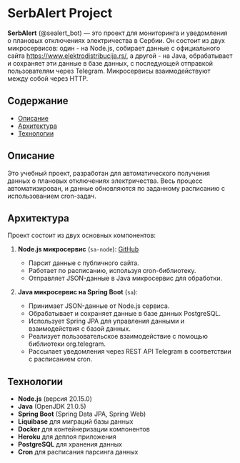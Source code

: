 # SerbAlert Project

**SerbAlert** (@sealert_bot) — это проект для мониторинга и уведомления о плановых отключениях электричества в Сербии. Он состоит из двух микросервисов: один - на Node.js, собирает данные с официального сайта https://www.elektrodistribucija.rs/, а другой - на Java, обрабатывает и сохраняет эти данные в базе данных, с последующей отправкой пользователям через Telegram. Микросервисы взаимодействуют между собой через HTTP.

## Содержание
- [Описание](#описание)
- [Архитектура](#архитектура)
- [Технологии](#технологии)

## Описание
Это учебный проект, разработан для автоматического получения данных о плановых отключениях электричества. Весь процесс автоматизирован, и данные обновляются по заданному расписанию с использованием cron-задач.

## Архитектура

Проект состоит из двух основных компонентов:

1. **Node.js микросервис** (`sa-node`): [GitHub](https://github.com/devonX1/sa-node)
    - Парсит данные с публичного сайта.
    - Работает по расписанию, используя cron-библиотеку.
    - Отправляет JSON-данные в Java микросервис для обработки.

2. **Java микросервис на Spring Boot** (`sa`):
    - Принимает JSON-данные от Node.js сервиса.
    - Обрабатывает и сохраняет данные в базе данных PostgreSQL.
    - Использует Spring JPA для управления данными и взаимодействия с базой данных.
    - Реализует пользовательское взаимодействие с помощью библиотеки org.telegram.
    - Рассылает уведомления через REST API Telegram в соответствии с расписанием cron.

## Технологии

- **Node.js** (версия 20.15.0)
- **Java** (OpenJDK 21.0.5)
- **Spring Boot** (Spring Data JPA, Spring Web)
- **Liquibase** для миграций базы данных
- **Docker** для контейнеризации компонентов
- **Heroku** для деплоя приложения
- **PostgreSQL** для хранения данных
- **Cron** для расписания парсинга данных
